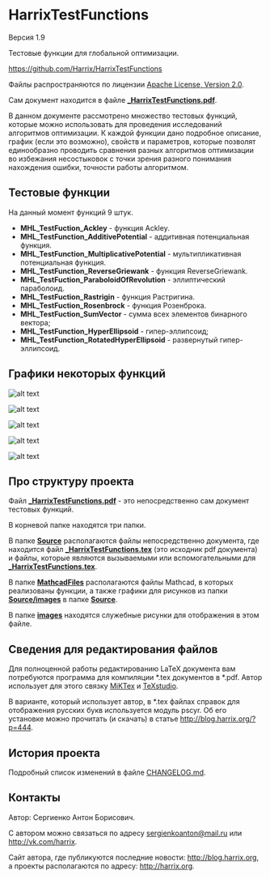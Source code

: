HarrixTestFunctions
===================

Версия 1.9

Тестовые функции для глобальной оптимизации.

https://github.com/Harrix/HarrixTestFunctions

Файлы распространяются по лицензии [Apache License, Version 2.0](../master/LICENSE.txt).

Сам документ находится в файле [**_HarrixTestFunctions.pdf**](../master/_HarrixTestFunctions.pdf).

В данном документе рассмотрено множество тестовых функций, которые можно использовать для проведения исследований алгоритмов оптимизации. К каждой функции дано подробное описание, график (если это возможно), свойств и параметров, которые позволят единообразно проводить сравнения разных алгоритмов оптимизации во избежания несостыковок с точки зрения разного понимания нахождения ошибки, точности работы алгоритмом.

Тестовые функции
----------------

На данный момент функций 9 штук.
 * **MHL_TestFuction_Ackley** - функция Ackley.
 * **MHL_TestFunction_AdditivePotential** - аддитивная потенциальная функция.
 * **MHL_TestFunction_MultiplicativePotential** - мультипликативная потенциальная функция.
 * **MHL_TestFunction_ReverseGriewank** - функция ReverseGriewank.
 * **MHL_TestFuction_ParaboloidOfRevolution** - эллиптический параболоид.
 * **MHL_TestFuction_Rastrigin** - функция Растригина.
 * **MHL_TestFuction_Rosenbrock** - функция Розенброка.
 * **MHL_TestFuction_SumVector** - сумма всех элементов бинарного вектора;
 * **MHL_TestFunction_HyperEllipsoid** - гипер-эллипсоид;
 * **MHL_TestFunction_RotatedHyperEllipsoid** - развернутый гипер-эллипсоид.
 
Графики некоторых функций
-------------------------

![alt text](../master/images/MHL_TestFunction_Ackley.png "MHL_TestFunction_Ackley")

![alt text](../master/images/MHL_TestFunction_AdditivePotential.png "MHL_TestFunction_AdditivePotential")

![alt text](../master/images/MHL_TestFunction_ParaboloidOfRevolution.png "MHL_TestFunction_ParaboloidOfRevolution")

![alt text](../master/images/MHL_TestFunction_Rastrigin.png "MHL_TestFunction_Rastrigin")

![alt text](../master/images/MHL_TestFunction_Rosenbrock.png "MHL_TestFunction_Rosenbrock")

Про структуру проекта
---------------------

Файл [**_HarrixTestFunctions.pdf**](../master/_HarrixTestFunctions.pdf) - это непосредственно сам документ тестовых функций.

В корневой папке находятся три папки. 

В папке [**Source**](../master/Source) располагаются файлы непосредственно документа, где находится файл [**_HarrixTestFunctions.tex**](../master/_HarrixTestFunctions.tex) (это исходник pdf документа) и файлы, которые являются вызываемыми или вспомогательными для [**_HarrixTestFunctions.tex**](../master/_HarrixTestFunctions.tex).

В папке [**MathcadFiles**](../master/MathcadFiles) располагаются файлы Mathcad, в которых реализованы функции, а также графики для рисунков из папки [**Source/images**](../master/Source/images) в папке [**Source**](../master/Source). 

В папке [**images**](../master/images) находятся служебные рисунки для отображения в этом файле.

Сведения для редактирования файлов
----------------------------------

Для полноценной работы редактированию LaTeX документа вам потребуются программа для компиляции *.tex документов в *.pdf. Автор использует для этого связку [MiKTex](http://www.miktex.org/) и [TeXstudio](http://texstudio.sourceforge.net/). 

В варианте, который использует автор, в *.tex файлах справок для отображения русских букв используется модуль pscyr. Об его установке можно прочитать (и скачать) в статье http://blog.harrix.org/?p=444.

История проекта
---------------

Подробный список изменений в файле [CHANGELOG.md](../master/CHANGELOG.md).

Контакты
--------

Автор: Сергиенко Антон Борисович.

С автором можно связаться по адресу sergienkoanton@mail.ru или  http://vk.com/harrix.

Сайт автора, где публикуются последние новости: http://blog.harrix.org, а проекты располагаются по адресу: http://harrix.org.